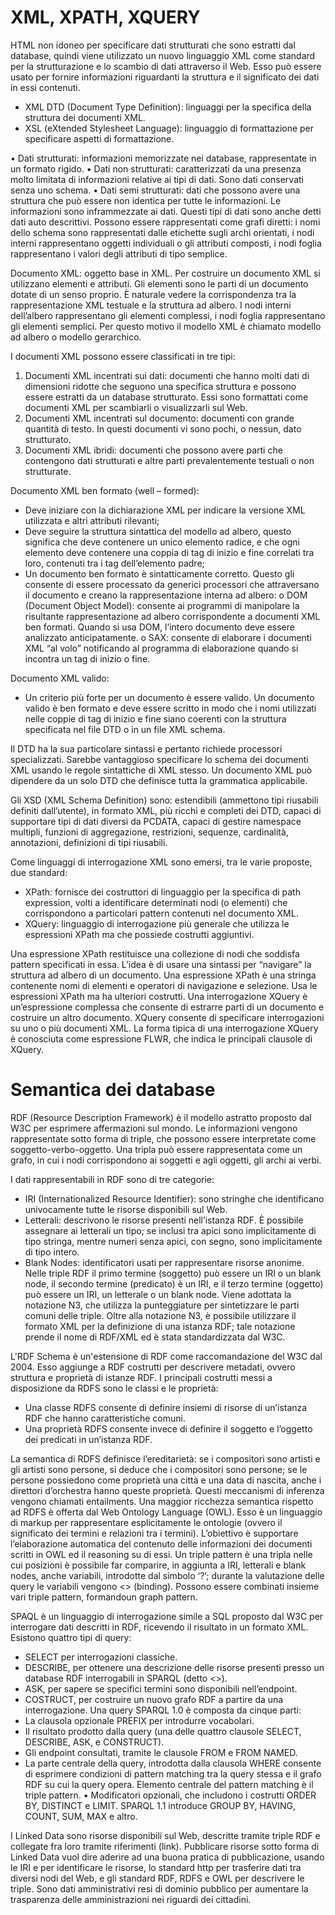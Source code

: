 
# XML, XPATH, XQUERY

HTML non idoneo per specificare dati strutturati che sono estratti dal database, quindi viene utilizzato un nuovo linguaggio XML come standard per la strutturazione e lo scambio di dati attraverso il Web. Esso può essere usato per fornire informazioni riguardanti la struttura e il significato dei dati in essi contenuti.

- XML DTD (Document Type Definition): linguaggi per la specifica della struttura dei documenti XML.
- XSL (eXtended Stylesheet Language): linguaggio di formattazione per specificare aspetti di formattazione.

• Dati strutturati: informazioni memorizzate nei database, rappresentate in un formato rigido.
• Dati non strutturati: caratterizzati da una presenza molto limitata di informazioni relative ai tipi di dati. Sono dati conservati senza uno schema.
• Dati semi strutturati: dati che possono avere una struttura che può essere non identica per tutte le informazioni. Le informazioni sono inframmezzate ai dati. Questi tipi di dati sono anche detti dati auto descrittivi. Possono essere rappresentati come grafi diretti: i nomi dello schema sono rappresentati dalle etichette sugli archi orientati, i nodi interni rappresentano oggetti 
individuali o gli attributi composti, i nodi foglia rappresentano i valori degli attributi di tipo semplice.

Documento XML: oggetto base in XML. Per costruire un documento XML si utilizzano elementi e attributi. Gli elementi sono le parti di un documento dotate di un senso proprio. È naturale vedere la corrispondenza tra la rappresentazione XML testuale e la struttura ad albero. I nodi interni dell’albero rappresentano gli elementi complessi, i nodi foglia rappresentano gli elementi semplici. Per questo motivo il modello XML è chiamato modello ad albero o modello gerarchico.

I documenti XML possono essere classificati in tre tipi:
1. Documenti XML incentrati sui dati: documenti che hanno molti dati di dimensioni ridotte che seguono una specifica struttura e possono essere estratti da un database strutturato. Essi sono formattati come documenti XML per scambiarli o visualizzarli sul Web.
2. Documenti XML incentrati sul documento: documenti con grande quantità di testo. In questi documenti vi sono pochi, o nessun, dato strutturato.
3. Documenti XML ibridi: documenti che possono avere parti che contengono dati strutturati e altre parti prevalentemente testuali o non strutturate.

Documento XML ben formato (well – formed):
- Deve iniziare con la dichiarazione XML per indicare la versione XML utilizzata e altri attributi rilevanti;
- Deve seguire la struttura sintattica del modello ad albero, questo significa che deve contenere un unico elemento radice, e che ogni elemento deve contenere una coppia di tag di inizio e fine correlati tra loro, contenuti tra i tag dell’elemento padre;
- Un documento ben formato è sintatticamente corretto. Questo gli consente di essere processato da generici processori che attraversano il documento e creano la rappresentazione interna ad albero:
o DOM (Document Object Model): consente ai programmi di manipolare la risultante 
rappresentazione ad albero corrispondente a documenti XML ben formati. Quando si usa DOM, l’intero documento deve essere analizzato anticipatamente.
o SAX: consente di elaborare i documenti XML “al volo” notificando al programma di elaborazione quando si incontra un tag di inizio o fine.

Documento XML valido:
- Un criterio più forte per un documento è essere valido. Un documento valido è ben formato e deve essere scritto in modo che i nomi utilizzati nelle coppie di tag di inizio e fine siano coerenti con la struttura specificata nel file DTD o in un file XML schema.

Il DTD ha la sua particolare sintassi e pertanto richiede processori 
specializzati. Sarebbe vantaggioso specificare lo schema dei documenti XML usando le regole sintattiche di XML stesso. Un documento XML può dipendere da un solo DTD che definisce tutta la grammatica applicabile.

Gli XSD (XML Schema Definition) sono: estendibili (ammettono tipi riusabili definiti dall’utente), in formato XML, più ricchi e completi dei DTD, capaci di supportare tipi di dati diversi da PCDATA, capaci di gestire namespace multipli, funzioni di aggregazione, restrizioni, sequenze, cardinalità, annotazioni, definizioni di tipi riusabili.

Come linguaggi di interrogazione XML sono emersi, tra le varie proposte, due standard:
- XPath: fornisce dei costruttori di linguaggio per la specifica di path expression, volti a identificare determinati nodi (o elementi) che corrispondono a particolari pattern contenuti nel documento XML.
- XQuery: linguaggio di interrogazione più generale che utilizza le espressioni XPath ma che possiede costrutti aggiuntivi. 

Una espressione XPath restituisce una collezione di nodi che soddisfa pattern specificati in essa. L’idea è di usare una sintassi per “navigare” la struttura ad albero di un documento. Una espressione XPath è una stringa contenente nomi di elementi e operatori di navigazione e selezione. Usa le espressioni XPath ma ha ulteriori costrutti. Una interrogazione XQuery è un’espressione complessa che consente di estrarre parti di un documento e costruire un altro documento. XQuery consente di specificare interrogazioni su uno o più documenti XML. La forma tipica di una interrogazione XQuery è conosciuta come espressione FLWR, che indica le principali clausole di XQuery.


# Semantica dei database

RDF (Resource Description Framework) è il modello astratto proposto dal W3C per esprimere affermazioni sul mondo. Le informazioni vengono rappresentate sotto forma di triple, che possono essere interpretate come soggetto-verbo-oggetto. Una tripla può essere rappresentata come un grafo, in cui i nodi corrispondono ai soggetti e agli oggetti, gli archi ai verbi.

I dati rappresentabili in RDF sono di tre categorie:
- IRI (Internationalized Resource Identifier): sono stringhe che identificano univocamente tutte le risorse disponibili sul Web.
- Letterali: descrivono le risorse presenti nell’istanza RDF. È possibile assegnare ai letterali un tipo; se inclusi tra apici sono implicitamente di tipo stringa, mentre numeri senza apici, con segno, sono implicitamente di tipo intero. 
- Blank Nodes: identificatori usati per rappresentare risorse anonime. Nelle triple RDF il primo termine (soggetto) può essere un IRI o un blank node, il secondo termine (predicato) è un IRI, e il terzo termine (oggetto) può essere un IRI, un letterale o un blank node. Viene adottata la notazione N3, che utilizza la punteggiature per sintetizzare le parti comuni delle triple. Oltre alla notazione N3, è possibile utilizzare il formato XML per la definizione di una istanza RDF; tale notazione prende il nome di RDF/XML ed è stata standardizzata dal W3C.

L'RDF Schema è un'estensione di RDF come raccomandazione del W3C dal 2004. Esso aggiunge a RDF costrutti per descrivere metadati, ovvero struttura e proprietà di istanze RDF. I principali costrutti messi a disposizione da RDFS sono le classi e le proprietà:
- Una classe RDFS consente di definire insiemi di risorse di un’istanza RDF che hanno caratteristiche comuni. 
- Una proprietà RDFS consente invece di definire il soggetto e l’oggetto dei predicati in un’istanza RDF. 

La semantica di RDFS definisce l’ereditarietà: se i compositori sono artisti e gli artisti sono persone, si deduce che i compositori sono persone; se le persone possiedono come proprietà una città e una data di nascita, anche i direttori d’orchestra hanno queste proprietà. Questi meccanismi di inferenza vengono chiamati entailments. Una maggior ricchezza semantica rispetto ad RDFS è offerta dal Web Ontology Language (OWL). Esso è un linguaggio di markup per rappresentare esplicitamente le ontologie (ovvero il significato dei termini e relazioni tra i termini). L’obiettivo è supportare l’elaborazione automatica del contenuto delle informazioni dei documenti scritti in OWL ed il reasoning su di essi. Un triple pattern è una tripla nelle cui posizioni è possibile far comparire, in aggiunta a IRI, letterali e blank nodes, anche variabili, introdotte dal simbolo ‘?’; durante la valutazione delle query le variabili vengono <<legate>> (binding). Possono essere combinati insieme vari triple pattern, formandoun graph pattern.

SPAQL è un linguaggio di interrogazione simile a SQL proposto dal W3C per interrogare dati descritti in RDF, ricevendo il risultato in un formato XML. Esistono quattro tipi di query:
- SELECT per interrogazioni classiche.
- DESCRIBE, per ottenere una descrizione delle risorse presenti presso un database RDF interrogabili in SPARQL (detto <<endpoint>>). 
- ASK, per sapere se specifici termini sono disponibili nell’endpoint.
- COSTRUCT, per costruire un nuovo grafo RDF a partire da una interrogazione. 
Una query SPARQL 1.0 è composta da cinque parti:
- La clausola opzionale PREFIX per introdurre vocabolari. 
- Il risultato prodotto dalla query (una delle quattro clausole SELECT, DESCRIBE, ASK, e CONSTRUCT).
- Gli endpoint consultati, tramite le clausole FROM e FROM NAMED.
- La parte centrale della query, introdotta dalla clausola WHERE consente di esprimere condizioni di pattern matching tra la query stessa e il grafo RDF su cui la query opera. Elemento centrale del pattern matching è il triple pattern.
• Modificatori opzionali, che includono i costrutti ORDER BY, DISTINCT e LIMIT. 
SPARQL 1.1 introduce GROUP BY, HAVING, COUNT, SUM, MAX e altro.

I Linked Data sono risorse disponibili sul Web, descritte tramite triple RDF e collegate fra loro tramite riferimenti (link). Pubblicare risorse sotto forma di Linked Data vuol dire aderire ad una buona pratica di pubblicazione, usando le IRI e per identificare le risorse, lo standard http per trasferire dati tra diversi nodi del Web, e gli standard RDF, RDFS e OWL per descrivere le triple. Sono dati amministrativi resi di dominio pubblico per aumentare la trasparenza delle amministrazioni nei riguardi dei cittadini.